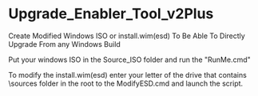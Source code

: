 # Upgrade_Enabler_Tool_v2Plus
Create Modified Windows ISO or install.wim(esd) To Be Able To Directly Upgrade From any Windows Build

Put your windows ISO in the Source_ISO folder and run the "RunMe.cmd"

To modify the install.wim(esd) enter your letter of the drive that contains \sources folder in the root to the ModifyESD.cmd and launch the script.
